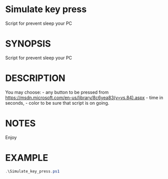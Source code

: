 # Simulate key press
Script for prevent sleep your PC

# SYNOPSIS
Script for prevent sleep your PC  

# DESCRIPTION
You may choose:
    - any button to be pressed from https://msdn.microsoft.com/en-us/library/8c6yea83(v=vs.84).aspx
    - time in seconds,
    - color to be sure that script is on going.

# NOTES
Enjoy

# EXAMPLE
```powershell
.\Simulate_key_press.ps1
```